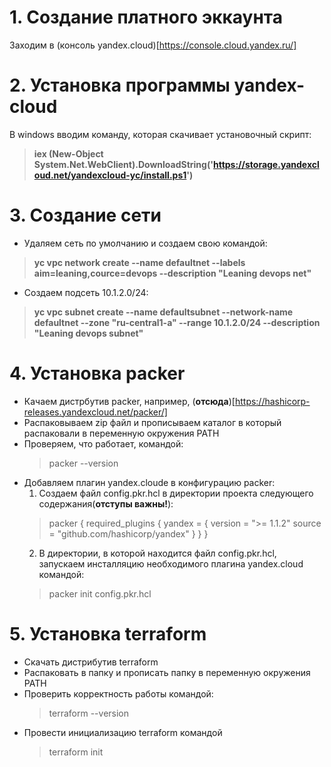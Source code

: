 # 1. Создание платного эккаунта

Заходим в (консоль yandex.cloud)[https://console.cloud.yandex.ru/]

# 2. Установка программы yandex-cloud

В windows вводим команду, которая скачивает установочный скрипт:

>  **iex (New-Object System.Net.WebClient).DownloadString('https://storage.yandexcloud.net/yandexcloud-yc/install.ps1')**

# 3. Создание сети

- Удаляем сеть по умолчанию и создаем свою командой:

> **yc vpc network create --name defaultnet --labels aim=leaning,cource=devops --description "Leaning devops net"**

- Создаем подсеть 10.1.2.0/24:

> **yc vpc subnet create --name defaultsubnet --network-name defaultnet --zone "ru-central1-a" --range 10.1.2.0/24 --description "Leaning devops subnet"**

# 4. Установка packer

- Качаем дистрбутив packer, например, (**отсюда**)[https://hashicorp-releases.yandexcloud.net/packer/]
- Распаковываем zip файл и прописываем каталог в который распаковали в переменную окружения PATH
- Проверяем, что работает, командой:
  > packer --version
- Добавляем плагин yandex.cloude в конфигурацию packer:
   1. Создаем файл config.pkr.hcl в директории проекта следующего содержания(**отступы важны!**):
   > packer {
   >  required_plugins {
   >   yandex = {
   >    version = ">= 1.1.2"
   >    source  = "github.com/hashicorp/yandex"
   >   }
   >  }
   >}
   2. В директории, в которой находится файл config.pkr.hcl, запускаем инсталляцию необходимого плагина yandex.cloud командой:
   > packer init  config.pkr.hcl

# 5. Установка terraform

- Скачать дистрибутив terraform
- Распаковать в папку и прописать папку в переменную окружения PATH
- Проверить корректность работы командой:
  > terraform --version
- Провести инициализацию terraform командой
  > terraform init
